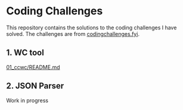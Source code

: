 # Coding Challenges
This repository contains the solutions to the coding challenges I have solved. The challenges are from [codingchallenges.fyi](codingchallenges.fyi).

## 1. WC tool
[01_ccwc/README.md](01_ccwc/README.md)

## 2. JSON Parser
Work in progress